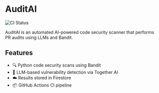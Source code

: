 # AuditAI

![CI Status](https://github.com/Avi2099GIT/AuditAI/actions/workflows/pr-audit.yml/badge.svg)

AuditAI is an automated AI-powered code security scanner that performs PR audits using LLMs and Bandit.

## Features

- 🔍 Python code security scans using Bandit
- 🤖 LLM-based vulnerability detection via Together AI
- ☁️ Results stored in Firestore
- 📦 GitHub Actions CI pipeline
